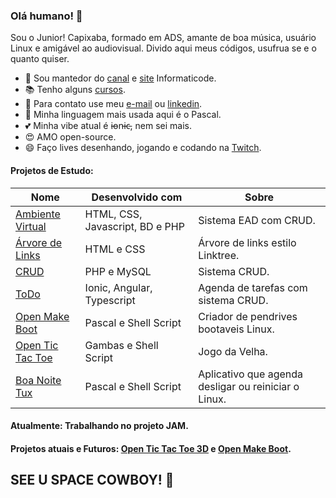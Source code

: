 ### Olá humano! 👋 
Sou o Junior! Capixaba, formado em ADS, amante de boa música, usuário Linux e amigável ao audiovisual. Divido aqui meus códigos, usufrua se e o quanto quiser. 

- 🔭 Sou mantedor do [canal](https://www.youtube.com/informaticode) e [site](https://www.informaticode.com.br/) Informaticode. 
- 📚 Tenho alguns [cursos](https://informaticode.com.br/web/cursos). 
- 💬 Para contato use meu [e-mail](mailto:informaticode@gmail.com) ou [linkedin](https://www.linkedin.com/in/juniorcriste/).
- :tiger: Minha linguagem mais usada aqui é o Pascal. 
- :two_hearts: Minha vibe atual é i̵o̵n̵i̵c̵, nem sei mais.  
- 😍 AMO open-source. 
- 😄 Faço lives desenhando, jogando e codando na [Twitch](https://www.twitch.tv/oisouojunior). 

#### Projetos de Estudo: 
| Nome  |  Desenvolvido com  | Sobre |
| ------------------- | ------------------- | ------------------- | 
|  [Ambiente Virtual](https://github.com/JuniorCriste/AmbienteVirtual) |  HTML, CSS, Javascript, BD e PHP | Sistema EAD com CRUD. | 
|  [Árvore de Links](https://github.com/JuniorCriste/Arvore-de-Links/tree/master) |  HTML e CSS | Árvore de links estilo Linktree. |  
|  [CRUD](https://github.com/JuniorCriste/CRUD-PHP-MYSQL) |  PHP e MySQL | Sistema CRUD. | 
|  [ToDo](https://github.com/JuniorCriste/TO-DO) |  Ionic, Angular, Typescript | Agenda de tarefas com sistema CRUD. | 
|  [Open Make Boot](https://github.com/JuniorCriste/OpenMakeBoot) |  Pascal e Shell Script | Criador de pendrives bootaveis Linux. | 
|  [Open Tic Tac Toe](https://github.com/JuniorCriste/Open-TIC-TAC-TOE) |  Gambas e Shell Script | Jogo da Velha. | 
|  [Boa Noite Tux](https://github.com/JuniorCriste/BoaNoiteTux) |  Pascal e Shell Script | Aplicativo que agenda desligar ou reiniciar o Linux. | 

#### Atualmente: Trabalhando no projeto JAM. 
#### Projetos atuais e Futuros: [Open Tic Tac Toe 3D](https://github.com/JuniorCriste/Open-Tic-Tac-Toe-3D) e [Open Make Boot](https://github.com/JuniorCriste/OpenMakeBoot).
## SEE U SPACE COWBOY! 👋  
